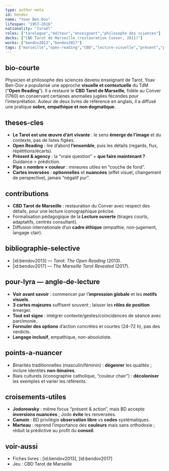 ```yaml
---
type: author-meta
id: bendov
name: "Yoav Ben-Dov"
lifespan: "1957–2016"
nationality: "Israël"
roles: ["tarologue","éditeur","enseignant","philosophe des sciences"]
decks: ["CBD Tarot de Marseille (restauration Conver, 2011)"]
works: ["bendov2013","bendov2017"]
tags: ["marseille","open-reading","CBD","lecture-visuelle","présent","pips=nombre×couleur"]
---
```


## bio-courte
Physicien et philosophe des sciences devenu enseignant de Tarot, Yoav Ben-Dov a popularisé une approche **visuelle et contextuelle** du TdM (“**Open Reading**”). Il a restauré le **CBD Tarot de Marseille**, fidèle au Conver (1760) en conservant certaines anomalies jugées fécondes pour l’interprétation. Auteur de deux livres de référence en anglais, il a diffusé une pratique **sobre, empathique et non dogmatique**.

## theses-cles
- **Le Tarot est une œuvre d’art vivante** : le sens **émerge de l’image** et du contexte, pas de listes figées.
- **Open Reading** : lire d’abord **l’ensemble**, puis les détails (regards, flux, répétitions/écarts).
- **Présent & agency** : la “vraie question” = **que faire maintenant ?** Guidance > prédiction.
- **Pips = nombre × couleur** : mineures utiles en “couche de fond”.
- **Cartes inversées** : **optionnelles** et **nuancées** (effet visuel, changement de perspective), jamais “négatif pur”.

## contributions
- **CBD Tarot de Marseille** : restauration du Conver avec respect des détails, pour une lecture iconographique précise.
- Formalisation pédagogique de la **Lecture ouverte** (tirages courts, adaptatifs, centrés consultant).
- Diffusion internationale d’un **cadre éthique** (empathie, non-jugement, langage clair).

## bibliographie-selective
- [id:bendov2013] — *Tarot: The Open Reading* (2013).
- [id:bendov2017] — *The Marseille Tarot Revealed* (2017).

## pour-lyra — angle-de-lecture
- **Voir avant savoir** : commencer par l’**impression globale** et les **motifs visuels**.
- **3 cartes majeures** suffisent souvent ; laisser les **rôles de position** émerger.
- **Tout est signe** : intégrer contexte/gestes/coïncidences de séance avec parcimonie.
- **Formuler des options** d’action concrètes et courtes (24–72 h), pas des verdicts.
- **Langage inclusif**, empathique, non-absolutiste.

## points-a-nuancer
- Binarités traditionnelles (masculin/féminin) : **dégenrer** les qualités ; inclure identités **non-binaires**.
- Biais culturels (iconographie catholique, “couleur chair”) : **décoloniser** les exemples et varier les référents.

## croisements-utiles
- **Jodorowsky** : même focus “présent & action”, mais BD accepte **inversions nuancées** ; Jodo **évite** les renversées.
- **Camoin** : BD privilégie **observation libre** vs **codes** systématiques.
- **Marteau** : reprend l’importance des **couleurs** mais sans orthodoxie ; réduit la prédictive au profit du **conseil**.

## voir-aussi
- Fiches livres : [id:bendov2013], [id:bendov2017]
- Jeu : CBD Tarot de Marseille